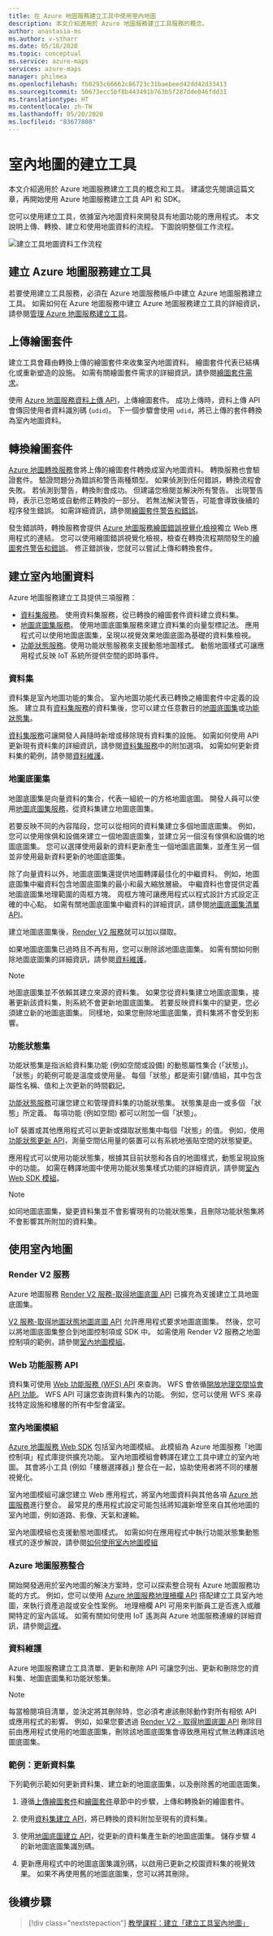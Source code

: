 ```yaml
---
title: 在 Azure 地圖服務建立工具中使用室內地圖
description: 本文介紹適用於 Azure 地圖服務建立工具服務的概念。
author: anastasia-ms
ms.author: v-stharr
ms.date: 05/18/2020
ms.topic: conceptual
ms.service: azure-maps
services: azure-maps
manager: philmea
ms.openlocfilehash: fb0293c66662c86723c31baebeed42dd42d33413
ms.sourcegitcommit: 50673ecc5bf8b443491b763b5f287dde046fdd31
ms.translationtype: HT
ms.contentlocale: zh-TW
ms.lasthandoff: 05/20/2020
ms.locfileid: "83677808"
---
```

# <a name="creator-for-indoor-maps"></a>室內地圖的建立工具

本文介紹適用於 Azure 地圖服務建立工具的概念和工具。 建議您先閱讀這篇文章，再開始使用 Azure 地圖服務建立工具 API 和 SDK。

您可以使用建立工具，依據室內地圖資料來開發具有地圖功能的應用程式。 本文說明上傳、轉換、建立和使用地圖資料的流程。 下圖說明整個工作流程。

![建立工具地圖資料工作流程](./media/creator-indoor-maps/workflow.png)

## <a name="create-azure-maps-creator"></a>建立 Azure 地圖服務建立工具

若要使用建立工具服務，必須在 Azure 地圖服務帳戶中建立 Azure 地圖服務建立工具。 如需如何在 Azure 地圖服務中建立 Azure 地圖服務建立工具的詳細資訊，請參閱[管理 Azure 地圖服務建立工具](how-to-manage-creator.md)。

## <a name="upload-a-drawing-package"></a>上傳繪圖套件

建立工具會藉由轉換上傳的繪圖套件來收集室內地圖資料。 繪圖套件代表已結構化或重新塑造的設施。 如需有關繪圖套件需求的詳細資訊，請參閱[繪圖套件需求](drawing-requirements.md)。

使用 [Azure 地圖服務資料上傳 API](https://docs.microsoft.com/rest/api/maps/data/uploadpreview)，上傳繪圖套件。  成功上傳時，資料上傳 API 會傳回使用者資料識別碼 (`udid`)。 下一個步驟會使用 `udid`，將已上傳的套件轉換為室內地圖資料。

## <a name="convert-a-drawing-package"></a>轉換繪圖套件

[Azure 地圖轉換服務](https://docs.microsoft.com/rest/api/maps/conversion)會將上傳的繪圖套件轉換成室內地圖資料。 轉換服務也會驗證套件。 驗證問題分為錯誤和警告兩種類型。 如果偵測到任何錯誤，轉換流程會失敗。 若偵測到警告，轉換則會成功。 但建議您檢閱並解決所有警告。 出現警告時，表示已忽略或自動修正轉換的一部分。 若無法解決警告，可能會導致後續的程序發生錯誤。 如需詳細資訊，請參閱[繪圖套件警告和錯誤](drawing-conversion-error-codes.md)。

發生錯誤時，轉換服務會提供 [Azure 地圖服務繪圖錯誤視覺化檢視](drawing-error-visualizer.md)獨立 Web 應用程式的連結。 您可以使用繪圖錯誤視覺化檢視，檢查在轉換流程期間發生的[繪圖套件警告和錯誤](drawing-conversion-error-codes.md)。 修正錯誤後，您就可以嘗試上傳和轉換套件。

## <a name="create-indoor-map-data"></a>建立室內地圖資料

Azure 地圖服務建立工具提供三項服務：

* [資料集服務](https://docs.microsoft.com/rest/api/maps/dataset/createpreview)。
使用資料集服務，從已轉換的繪圖套件資料建立資料集。
* [地圖底圖集服務](https://docs.microsoft.com/rest/api/maps/tileset/createpreview)。
使用地圖底圖集服務來建立資料集的向量型標記法。 應用程式可以使用地圖底圖集，呈現以視覺效果地圖底圖為基礎的資料集檢視。
* [功能狀態服務](https://docs.microsoft.com/rest/api/maps/featurestate)。使用功能狀態服務來支援動態地圖樣式。 動態地圖樣式可讓應用程式反映 IoT 系統所提供空間的即時事件。

### <a name="datasets"></a>資料集

資料集是室內地圖功能的集合。 室內地圖功能代表已轉換之繪圖套件中定義的設施。 建立具有[資料集服務](https://docs.microsoft.com/rest/api/maps/dataset/createpreview)的資料集後，您可以建立任意數目的[地圖底圖集](#tilesets)或[功能狀態集](#feature-statesets)。

[資料集服務](https://docs.microsoft.com/rest/api/maps/dataset/createpreview)可讓開發人員隨時新增或移除現有資料集的設施。 如需如何使用 API 更新現有資料集的詳細資訊，請參閱[資料集服務](https://docs.microsoft.com/rest/api/maps/dataset/createpreview)中的附加選項。 如需如何更新資料集的範例，請參閱[資料維護](#data-maintenance)。

### <a name="tilesets"></a>地圖底圖集

地圖底圖集是向量資料的集合，代表一組統一的方格地圖底圖。 開發人員可以使用[地圖底圖集服務](https://docs.microsoft.com/rest/api/maps/tileset/createpreview)，從資料集建立地圖底圖集。

若要反映不同的內容階段，您可以從相同的資料集建立多個地圖底圖集。 例如，您可以使用傢俱和設備來建立一個地圖底圖集，並建立另一個沒有傢俱和設備的地圖底圖集。  您可以選擇使用最新的資料更新產生一個地圖底圖集，並產生另一個並非使用最新資料更新的地圖底圖集。

除了向量資料以外，地圖底圖集還提供地圖轉譯最佳化的中繼資料。 例如，地圖底圖集中繼資料包含地圖底圖集的最小和最大縮放層級。 中繼資料也會提供定義地圖底圖集地理範圍的周框方塊。 周框方塊可讓應用程式以程式設計方式設定正確的中心點。 如需有關地圖底圖集中繼資料的詳細資訊，請參閱[地圖底圖集清單 API](https://docs.microsoft.com/rest/api/maps/tileset/listpreview)。

建立地圖底圖集後，[Render V2 服務](#render-v2-service)就可以加以擷取。

如果地圖底圖集已過時且不再有用，您可以刪除該地圖底圖集。 如需有關如何刪除地圖底圖集的詳細資訊，請參閱[資料維護](#data-maintenance)。

>[!NOTE]
>地圖底圖集並不依賴其建立來源的資料集。 如果您從資料集建立地圖底圖集，接著更新該資料集，則系統不會更新地圖底圖集。 若要反映資料集中的變更，您必須建立新的地圖底圖集。 同樣地，如果您刪除地圖底圖集，資料集將不會受到影響。

### <a name="feature-statesets"></a>功能狀態集

功能狀態集是指派給資料集功能 (例如空間或設備) 的動態屬性集合 (「狀態」)。 「狀態」的範例可能是溫度或使用量。 每個「狀態」都是索引鍵/值組，其中包含屬性名稱、值和上次更新的時間戳記。

[功能狀態服務](https://docs.microsoft.com/rest/api/maps/featurestate/createstatesetpreview)可讓您建立和管理資料集的功能狀態集。 狀態集是由一或多個 「狀態」所定義。 每項功能 (例如空間) 都可以附加一個「狀態」。

IoT 裝置或其他應用程式可以更新或擷取狀態集中每個「狀態」的值。  例如，使用[功能狀態更新 API](https://docs.microsoft.com/rest/api/maps/featurestate/updatestatespreview)，測量空間佔用量的裝置可以有系統地張貼空間的狀態變更。

應用程式可以使用功能狀態集，根據其目前狀態和各自的地圖樣式，動態呈現設施中的功能。 如需在轉譯地圖中使用功能狀態集樣式功能的詳細資訊，請參閱[室內 Web SDK 模組](#indoor-maps-module)。

>[!NOTE]
>如同地圖底圖集，變更資料集並不會影響現有的功能狀態集，且刪除功能狀態集將不會影響其所附加的資料集。

## <a name="using-indoor-maps"></a>使用室內地圖

### <a name="render-v2-service"></a>Render V2 服務

Azure 地圖服務 [Render V2 服務-取得地圖底圖 API](https://docs.microsoft.com/rest/api/maps/renderv2/getmaptilepreview) 已擴充為支援建立工具地圖底圖集。

[ V2 服務-取得地圖狀態地圖底圖 API](https://docs.microsoft.com/rest/api/maps/renderv2/getmaptilepreview) 允許應用程式要求地圖底圖集。 然後，您可以將地圖底圖集整合到地圖控制項或 SDK 中。 如需使用 Render V2 服務之地圖控制項的範例，請參閱[室內地圖模組](#indoor-maps-module)。

### <a name="web-feature-service-api"></a>Web 功能服務 API

資料集可使用 [Web 功能服務 (WFS) API](https://docs.microsoft.com/rest/api/maps/wfs) 來查詢。 WFS 會依循[開放地理空間協會 API 功能](http://docs.opengeospatial.org/DRAFTS/17-069r1.html)。 WFS API 可讓您查詢資料集內的功能。 例如，您可以使用 WFS 來尋找特定設施和樓層的所有中型會議室。

### <a name="indoor-maps-module"></a>室內地圖模組

[Azure 地圖服務 Web SDK](https://docs.microsoft.com/azure/azure-maps/) 包括室內地圖模組。 此模組為 Azure 地圖服務「地圖控制項」程式庫提供擴充功能。 室內地圖模組會轉譯在建立工具中建立的室內地圖。 其會將小工具 (例如「樓層選擇器」) 整合在一起，協助使用者將不同的樓層視覺化。

室內地圖模組可讓您建立 Web 應用程式，將室內地圖資料與其他各項 [Azure 地圖服務](https://docs.microsoft.com/azure/azure-maps/)進行整合。 最常見的應用程式設定可能包括將知識新增至來自其他地圖的室內地圖，例如道路、影像、天氣和運輸。

室內地圖模組也支援動態地圖樣式。 如需如何在應用程式中執行功能狀態集動態樣式的逐步解說，請參閱[如何使用室內地圖模組](how-to-use-indoor-module.md)

### <a name="azure-maps-integration"></a>Azure 地圖服務整合

開始開發適用於室內地圖的解決方案時，您可以探索整合現有 Azure 地圖服務功能的方式。 例如，您可以使用 [Azure 地圖服務地理柵欄 API](https://docs.microsoft.com/rest/api/maps/spatial/postgeofence) 搭配建立工具室內地圖，來執行資產追蹤或安全性案例。 地理柵欄 API 可用來判斷員工是否進入或離開特定的室內區域。 如需有關如何使用 IoT 遙測與 Azure 地圖服務連線的詳細資訊，請參閱[這裡](tutorial-iot-hub-maps.md)。

### <a name="data-maintenance"></a>資料維護

 Azure 地圖服務建立工具清單、更新和刪除 API 可讓您列出、更新和刪除您的資料集、地圖底圖集和功能狀態集。

>[!NOTE]
>每當檢閱項目清單，並決定將其刪除時，您必須考慮該刪除動作對所有相依 API 或應用程式的影響。 例如，如果您要透過 [Render V2 - 取得地圖底圖 API](https://docs.microsoft.com/rest/api/maps/renderv2/getmaptilepreview) 刪除目前由應用程式使用的地圖底圖集，刪除該地圖底圖集會導致應用程式無法轉譯該地圖底圖集。

### <a name="example-updating-a-dataset"></a>範例：更新資料集

下列範例示範如何更新資料集、建立新的地圖底圖集，以及刪除舊的地圖底圖集。

1. 遵循[上傳繪圖套件](#upload-a-drawing-package)和[繪圖套件](#convert-a-drawing-package)章節中的步驟，上傳和轉換新的繪圖套件。

2. 使用[資料集建立 API](https://docs.microsoft.com/rest/api/maps/dataset/createpreview)，將已轉換的資料附加至現有的資料集。

3. 使用[地圖底圖建立 API](https://docs.microsoft.com/rest/api/maps/tileset/createpreview)，從更新的資料集產生新的地圖底圖集。 儲存步驟 4 的新地圖底圖集識別碼。

4. 更新應用程式中的地圖底圖集識別碼，以啟用已更新之校園資料集的視覺效果。 如果不再使用舊的地圖底圖集，您可以將其刪除。

## <a name="next-steps"></a>後續步驟

> [!div class="nextstepaction"]
> [教學課程：建立「建立工具室內地圖」](tutorial-creator-indoor-maps.md)
